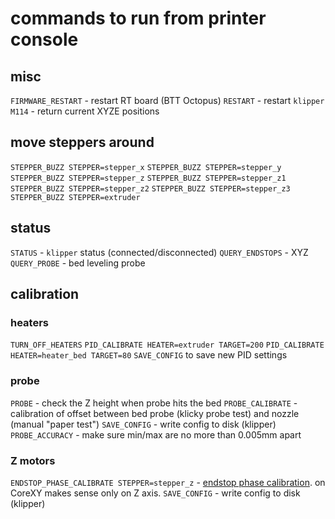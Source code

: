 # commands to run from printer console

## misc
`FIRMWARE_RESTART` - restart RT board (BTT Octopus)
`RESTART` - restart `klipper`
`M114` - return current XYZE positions

## move steppers around
`STEPPER_BUZZ STEPPER=stepper_x`
`STEPPER_BUZZ STEPPER=stepper_y`
`STEPPER_BUZZ STEPPER=stepper_z`
`STEPPER_BUZZ STEPPER=stepper_z1`
`STEPPER_BUZZ STEPPER=stepper_z2`
`STEPPER_BUZZ STEPPER=stepper_z3`
`STEPPER_BUZZ STEPPER=extruder`

## status
`STATUS` - `klipper` status (connected/disconnected)
`QUERY_ENDSTOPS` - XYZ
`QUERY_PROBE` - bed leveling probe

## calibration

### heaters
`TURN_OFF_HEATERS`
`PID_CALIBRATE HEATER=extruder TARGET=200`
`PID_CALIBRATE HEATER=heater_bed TARGET=80`
`SAVE_CONFIG` to save new PID settings

### probe
`PROBE` - check the Z height when probe hits the bed
`PROBE_CALIBRATE` - calibration of offset between bed probe (klicky probe test) and nozzle (manual "paper test")
`SAVE_CONFIG` - write config to disk (klipper)
`PROBE_ACCURACY` - make sure min/max are no more than 0.005mm apart


### Z motors
`ENDSTOP_PHASE_CALIBRATE STEPPER=stepper_z` - [endstop phase calibration](https://www.klipper3d.org/Endstop_Phase.html).
on CoreXY makes sense only on Z axis.
`SAVE_CONFIG` - write config to disk (klipper)
